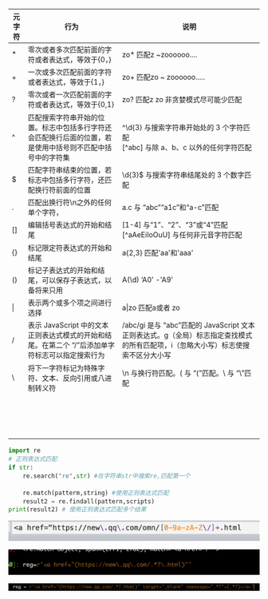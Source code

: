 | 元字符 | 行为                                                         | 说明                                                         |
| ------ | ------------------------------------------------------------ | ------------------------------------------------------------ |
| *      | 零次或者多次匹配前面的字符或者表达式，等效于{0，}            | zo*  匹配z ~zoooooo....                                      |
| +      | 一次或多次匹配前面的字符或者表达式，等效于{1，}              | zo+  匹配zo ~ zoooooo.....                                   |
| ?      | 零次或者一次匹配前面的字符或者表达式，等效于{0,1}            | zo?  匹配z zo  非贪婪模式尽可能少匹配                        |
| ^      | 匹配搜索字符串开始的位置。标志中包括多行字符还会匹配换行后面的位置，若是使用中括号则不匹配中括号中的字符集 | ^\d{3} 与搜索字符串开始处的 3 个字符匹配<br/>[^abc\] 与除 a、b、c 以外的任何字符匹配 |
| $      | 匹配字符串结束的位置，若标志中包括多行字符，还匹配换行符前面的位置 | \d{3}$ 与搜索字符串结尾处的 3 个数字匹配                     |
| .      | 匹配出换行符\n之外的任何单个字符，                           | a.c 与 “abc”“a1c”和“a-c”匹配                                 |
| []     | 编辑括号表达式的开始和结尾                                   | [1-4] 与“1”、“2”、“3”或“4”匹配<br/>[^aAeEiIoOuU\] 与任何非元音字符匹配 |
| {}     | 标记限定符表达式的开始和结尾                                 | a{2,3} 匹配'aa'和'aaa'                                       |
| ()     | 标记子表达式的开始和结尾，可以保存子表达式，以备将来只用     | A(\\d) ‘A0' -'A9'                                            |
| \|     | 表示两个或多个项之间进行选择                                 | a\|zo   匹配a或者 zo                                         |
| /      | 表示 JavaScript 中的文本正则表达式模式的开始和结尾。在第二个 “/”后添加单字符标志可以指定搜索行为 | /abc/gi 是与 “abc”匹配的 JavaScript 文本正则表达式。g（全局）标志指定查找模式的所有匹配项，i（忽略大小写）标志使搜索不区分大小写 |
| \      | 将下一字符标记为特殊字符、文本、反向引用或八进制转义符       | \n 与换行符匹配。\( 与 “(”匹配。\\ 与 “\”匹配                |
|        |                                                              |                                                              |
|        |                                                              |                                                              |
|        |                                                              |                                                              |
|        |                                                              |                                                              |
|        |                                                              |                                                              |
|        |                                                              |                                                              |
|        |                                                              |                                                              |
|        |                                                              |                                                              |
|        |                                                              |                                                              |
|        |                                                              |                                                              |
|        |                                                              |                                                              |
|        |                                                              |                                                              |
|        |                                                              |                                                              |
|        |                                                              |                                                              |
|        |                                                              |                                                              |
|        |                                                              |                                                              |
|        |                                                              |                                                              |

```python
import re
# 正则表达式匹配
if str:
	re.search("re",str) #在字符串str中搜索re,匹配第一个

	re.match(patterm,string) #使用正则表达式匹配
	result2 = re.findall(pattern,scripts)
print(result2) # 使用正则表达式匹配多个结果
```

![image-20210811173923890](re/image-20210811173923890.png)

![image-20210811174117996](re/image-20210811174117996.png)

![image-20210811174521717](re/image-20210811174521717.png)

